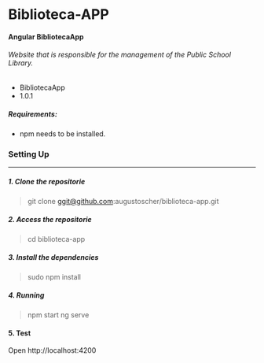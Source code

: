 # Biblioteca-APP #

#### Angular BibliotecaApp ####
###### Website that is responsible for the management of the Public School Library. 

* BibliotecaApp
* 1.0.1

##### Requirements:  
- npm needs to be installed.


### Setting Up 
----

##### 1. Clone the repositorie  
> git clone ggit@github.com:augustoscher/biblioteca-app.git

##### 2. Access the repositorie
> cd biblioteca-app

##### 3. Install the dependencies
> sudo npm install

##### 4. Running
> npm start
> ng serve


#### 5. Test
Open http://localhost:4200
